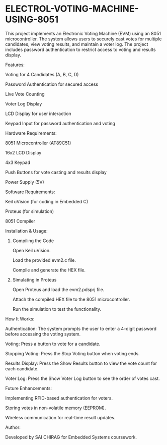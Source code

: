 # ELECTROL-VOTING-MACHINE-USING-8051
This project implements an Electronic Voting Machine (EVM) using an 8051 microcontroller. The system allows users to securely cast votes for multiple candidates, view voting results, and maintain a voter log. The project includes password authentication to restrict access to voting and results display.


Features:

Voting for 4 Candidates (A, B, C, D)

Password Authentication for secured access

Live Vote Counting

Voter Log Display

LCD Display for user interaction

Keypad Input for password authentication and voting


Hardware Requirements:

8051 Microcontroller (AT89C51)

16x2 LCD Display

4x3 Keypad

Push Buttons for vote casting and results display

Power Supply (5V)


Software Requirements:

Keil uVision (for coding in Embedded C)

Proteus (for simulation)

8051 Compiler



Installation & Usage:

1. Compiling the Code

    Open Keil uVision.

    Load the provided evm2.c file.

    Compile and generate the HEX file.

2. Simulating in Proteus

    Open Proteus and load the evm2.pdsprj file.

    Attach the compiled HEX file to the 8051 microcontroller.

    Run the simulation to test the functionality.

How It Works:

Authentication: The system prompts the user to enter a 4-digit password before accessing the voting system.

Voting: Press a button to vote for a candidate.

Stopping Voting: Press the Stop Voting button when voting ends.

Results Display: Press the Show Results button to view the vote count for each candidate.

Voter Log: Press the Show Voter Log button to see the order of votes cast.


Future Enhancements:

Implementing RFID-based authentication for voters.

Storing votes in non-volatile memory (EEPROM).

Wireless communication for real-time result updates.


Author:

Developed by SAI CHIRAG  for Embedded Systems coursework.
